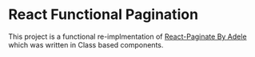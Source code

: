 # React Functional Pagination

This project is a functional re-implmentation of [React-Paginate By Adele](https://github.com/AdeleD/react-paginate) which was written in Class based components.
